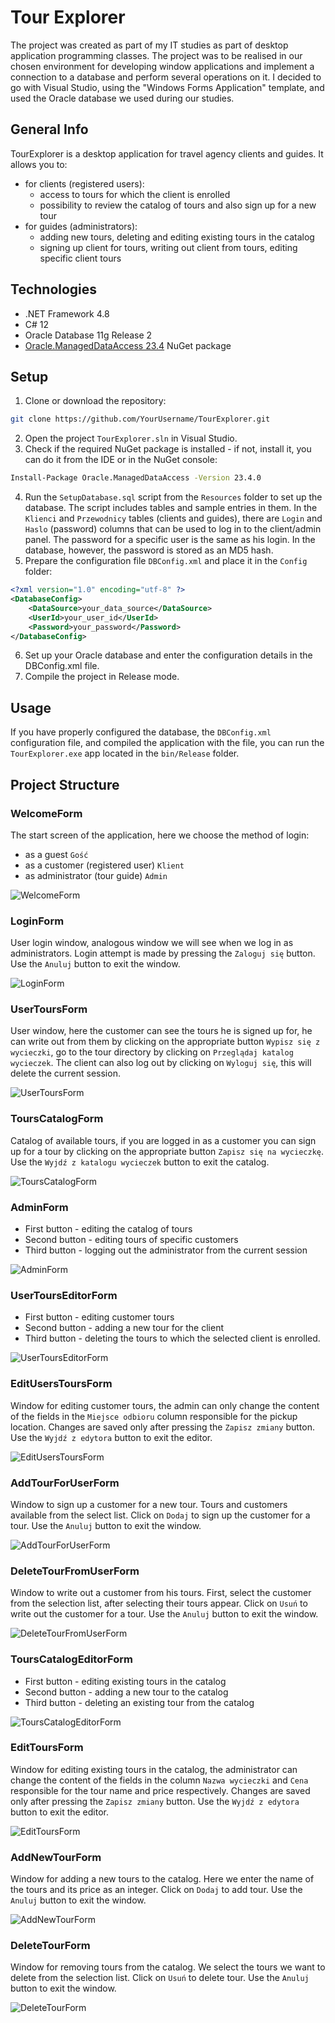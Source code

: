 # Tour Explorer
The project was created as part of my IT studies as part of desktop application programming classes. 
The project was to be realised in our chosen environment for developing window applications and implement a connection to a database and perform several operations on it.
I decided to go with Visual Studio, using the "Windows Forms Application" template, and used the Oracle database we used during our studies.

## General Info
TourExplorer is a desktop application for travel agency clients and guides. It allows you to:
- for clients (registered users):
    - access to tours for which the client is enrolled
    - possibility to review the catalog of tours and also sign up for a new tour
- for guides (administrators):
    - adding new tours, deleting and editing existing tours in the catalog
    - signing up client for tours, writing out client from tours, editing specific client tours

## Technologies
- .NET Framework 4.8
- C# 12
- Oracle Database 11g Release 2
- [Oracle.ManagedDataAccess 23.4](https://www.nuget.org/packages/Oracle.ManagedDataAccess/23.4.0) NuGet package

## Setup  
1. Clone or download the repository:
```sh
git clone https://github.com/YourUsername/TourExplorer.git
```
2. Open the project `TourExplorer.sln` in Visual Studio.
3. Check if the required NuGet package is installed - if not, install it, you can do it from the IDE or in the NuGet console:
```sh
Install-Package Oracle.ManagedDataAccess -Version 23.4.0
```
4. Run the `SetupDatabase.sql` script from the `Resources` folder to set up the database. The script includes tables and sample entries in them. 
In the `Klienci` and `Przewodnicy` tables (clients and guides), there are `Login` and `Haslo` (password) columns that can be used to log in to the client/admin panel. 
The password for a specific user is the same as his login. In the database, however, the password is stored as an MD5 hash.
5. Prepare the configuration file `DBConfig.xml` and place it in the `Config` folder:
```xml
<?xml version="1.0" encoding="utf-8" ?>
<DatabaseConfig>
    <DataSource>your_data_source</DataSource>
    <UserId>your_user_id</UserId>
    <Password>your_password</Password>
</DatabaseConfig>
```
6. Set up your Oracle database and enter the configuration details in the DBConfig.xml file.
7. Compile the project in Release mode.
<!--
```sh
dotnet publish -c Release -r win-x64 --self-contained
```
-->

## Usage
If you have properly configured the database, the `DBConfig.xml` configuration file, and compiled the application with the file, you can run the `TourExplorer.exe` app located in the `bin/Release` folder.

## Project Structure
### WelcomeForm
The start screen of the application, here we choose the method of login:
- as a guest `Gość`
- as a customer (registered user) `Klient`
- as administrator (tour guide) `Admin`
  
![WelcomeForm](https://github.com/krystianbeduch/tour-explorer/blob/main/TourExplorer/Resources/FormsScreenShots/WelcomeForm.png)

### LoginForm
User login window, analogous window we will see when we log in as administrators. Login attempt is made by pressing the `Zaloguj się` button. Use the `Anuluj` button to exit the window.

![LoginForm](https://github.com/krystianbeduch/tour-explorer/blob/main/TourExplorer/Resources/FormsScreenShots/LoginForm.png)

### UserToursForm
User window, here the customer can see the tours he is signed up for, he can write out from them by clicking on the appropriate button `Wypisz się z wycieczki`, go to the tour directory by clicking on `Przeglądaj katalog wycieczek`. 
The client can also log out by clicking on `Wyloguj się`, this will delete the current session.

![UserToursForm](https://github.com/krystianbeduch/tour-explorer/blob/main/TourExplorer/Resources/FormsScreenShots/UserToursForm.png)

### ToursCatalogForm
Catalog of available tours, if you are logged in as a customer you can sign up for a tour by clicking on the appropriate button `Zapisz się na wycieczkę`. Use the `Wyjdź z katalogu wycieczek` button to exit the catalog.

![ToursCatalogForm](https://github.com/krystianbeduch/tour-explorer/blob/main/TourExplorer/Resources/FormsScreenShots/ToursCatalogForm.png)

### AdminForm
- First button - editing the catalog of tours
- Second button - editing tours of specific customers
- Third button - logging out the administrator from the current session

![AdminForm](https://github.com/krystianbeduch/tour-explorer/blob/main/TourExplorer/Resources/FormsScreenShots/AdminForm.png)

### UserToursEditorForm
- First button - editing customer tours
- Second button - adding a new tour for the client 
- Third button - deleting the tours to which the selected client is enrolled.

![UserToursEditorForm](https://github.com/krystianbeduch/tour-explorer/blob/main/TourExplorer/Resources/FormsScreenShots/UserToursEditorForm.png)

### EditUsersToursForm
Window for editing customer tours, the admin can only change the content of the fields in the `Miejsce odbioru` column responsible for the pickup location.
Changes are saved only after pressing the `Zapisz zmiany` button. Use the `Wyjdź z edytora` button to exit the editor.

![EditUsersToursForm](https://github.com/krystianbeduch/tour-explorer/blob/main/TourExplorer/Resources/FormsScreenShots/EditUsersToursForm.png)

### AddTourForUserForm
Window to sign up a customer for a new tour. Tours and customers available from the select list. Click on `Dodaj` to sign up the customer for a tour. Use the `Anuluj` button to exit the window.

![AddTourForUserForm](https://github.com/krystianbeduch/tour-explorer/blob/main/TourExplorer/Resources/FormsScreenShots/AddTourForUserForm.png)

### DeleteTourFromUserForm
Window to write out a customer from his tours. First, select the customer from the selection list, after selecting their tours appear. Click on `Usuń` to write out the customer for a tour. Use the `Anuluj` button to exit the window.

![DeleteTourFromUserForm](https://github.com/krystianbeduch/tour-explorer/blob/main/TourExplorer/Resources/FormsScreenShots/DeleteTourFromUserForm.png)

### ToursCatalogEditorForm
- First button - editing existing tours in the catalog
- Second button - adding a new tour to the catalog
- Third button - deleting an existing tour from the catalog

![ToursCatalogEditorForm](https://github.com/krystianbeduch/tour-explorer/blob/main/TourExplorer/Resources/FormsScreenShots/ToursCatalogEditorForm.png)

### EditToursForm
Window for editing existing tours in the catalog, the administrator can change the content of the fields in the column `Nazwa wycieczki` and `Cena` responsible for the tour name and price respectively.
Changes are saved only after pressing the `Zapisz zmiany` button. Use the `Wyjdź z edytora` button to exit the editor.

![EditToursForm](https://github.com/krystianbeduch/tour-explorer/blob/main/TourExplorer/Resources/FormsScreenShots/EditToursForm.png)

### AddNewTourForm
Window for adding a new tours to the catalog. Here we enter the name of the tours and its price as an integer. Click on `Dodaj` to add tour. Use the `Anuluj` button to exit the window.

![AddNewTourForm](https://github.com/krystianbeduch/tour-explorer/blob/main/TourExplorer/Resources/FormsScreenShots/AddNewTourForm.png)

### DeleteTourForm
Window for removing tours from the catalog. We select the tours we want to delete from the selection list. Click on `Usuń` to delete tour. Use the `Anuluj` button to exit the window.

![DeleteTourForm](https://github.com/krystianbeduch/tour-explorer/blob/main/TourExplorer/Resources/FormsScreenShots/DeleteTourForm.png)
